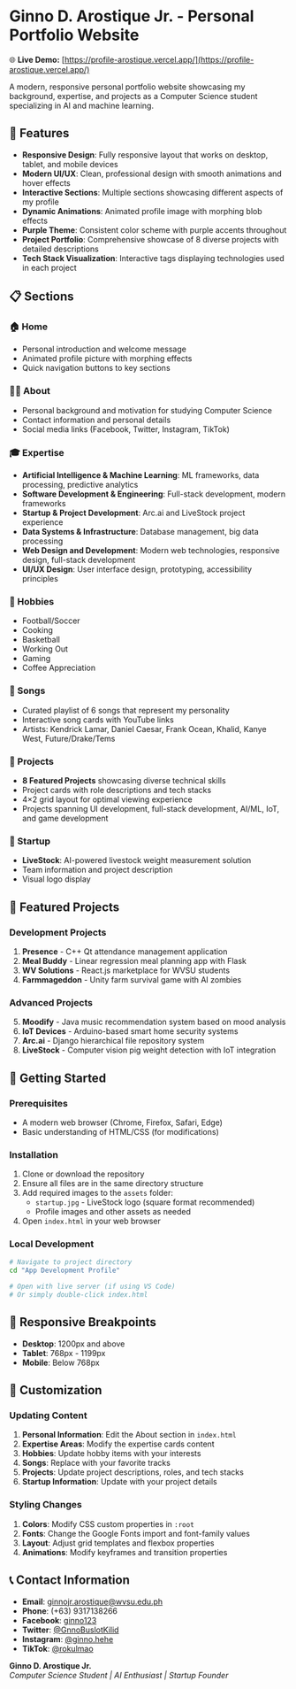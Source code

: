 # Ginno D. Arostique Jr. - Personal Portfolio Website

🌐 **Live Demo:** [https://profile-arostique.vercel.app/](https://profile-arostique.vercel.app/)

A modern, responsive personal portfolio website showcasing my background, expertise, and projects as a Computer Science student specializing in AI and machine learning.

## 🌟 Features

- **Responsive Design**: Fully responsive layout that works on desktop, tablet, and mobile devices
- **Modern UI/UX**: Clean, professional design with smooth animations and hover effects
- **Interactive Sections**: Multiple sections showcasing different aspects of my profile
- **Dynamic Animations**: Animated profile image with morphing blob effects
- **Purple Theme**: Consistent color scheme with purple accents throughout
- **Project Portfolio**: Comprehensive showcase of 8 diverse projects with detailed descriptions
- **Tech Stack Visualization**: Interactive tags displaying technologies used in each project

## 📋 Sections

### 🏠 Home
- Personal introduction and welcome message
- Animated profile picture with morphing effects
- Quick navigation buttons to key sections

### 👨‍💻 About
- Personal background and motivation for studying Computer Science
- Contact information and personal details
- Social media links (Facebook, Twitter, Instagram, TikTok)

### 🎓 Expertise
- **Artificial Intelligence & Machine Learning**: ML frameworks, data processing, predictive analytics
- **Software Development & Engineering**: Full-stack development, modern frameworks
- **Startup & Project Development**: Arc.ai and LiveStock project experience
- **Data Systems & Infrastructure**: Database management, big data processing
- **Web Design and Development**: Modern web technologies, responsive design, full-stack development
- **UI/UX Design**: User interface design, prototyping, accessibility principles

### 🎯 Hobbies
- Football/Soccer
- Cooking
- Basketball
- Working Out
- Gaming
- Coffee Appreciation

### 🎵 Songs
- Curated playlist of 6 songs that represent my personality
- Interactive song cards with YouTube links
- Artists: Kendrick Lamar, Daniel Caesar, Frank Ocean, Khalid, Kanye West, Future/Drake/Tems

### 💼 Projects
- **8 Featured Projects** showcasing diverse technical skills
- Project cards with role descriptions and tech stacks
- 4×2 grid layout for optimal viewing experience
- Projects spanning UI development, full-stack development, AI/ML, IoT, and game development

### 🚀 Startup
- **LiveStock**: AI-powered livestock weight measurement solution
- Team information and project description
- Visual logo display

## 💼 Featured Projects

### Development Projects
1. **Presence** - C++ Qt attendance management application
2. **Meal Buddy** - Linear regression meal planning app with Flask
3. **WV Solutions** - React.js marketplace for WVSU students
4. **Farmmageddon** - Unity farm survival game with AI zombies

### Advanced Projects
5. **Moodify** - Java music recommendation system based on mood analysis
6. **IoT Devices** - Arduino-based smart home security systems
7. **Arc.ai** - Django hierarchical file repository system
8. **LiveStock** - Computer vision pig weight detection with IoT integration

## 🚀 Getting Started

### Prerequisites
- A modern web browser (Chrome, Firefox, Safari, Edge)
- Basic understanding of HTML/CSS (for modifications)

### Installation
1. Clone or download the repository
2. Ensure all files are in the same directory structure
3. Add required images to the `assets` folder:
   - `startup.jpg` - LiveStock logo (square format recommended)
   - Profile images and other assets as needed
4. Open `index.html` in your web browser

### Local Development
```bash
# Navigate to project directory
cd "App Development Profile"

# Open with live server (if using VS Code)
# Or simply double-click index.html
```

## 📱 Responsive Breakpoints

- **Desktop**: 1200px and above
- **Tablet**: 768px - 1199px
- **Mobile**: Below 768px

## 🔧 Customization

### Updating Content
1. **Personal Information**: Edit the About section in `index.html`
2. **Expertise Areas**: Modify the expertise cards content
3. **Hobbies**: Update hobby items with your interests
4. **Songs**: Replace with your favorite tracks
5. **Projects**: Update project descriptions, roles, and tech stacks
6. **Startup Information**: Update with your project details

### Styling Changes
1. **Colors**: Modify CSS custom properties in `:root`
2. **Fonts**: Change the Google Fonts import and font-family values
3. **Layout**: Adjust grid templates and flexbox properties
4. **Animations**: Modify keyframes and transition properties

## 📞 Contact Information

- **Email**: ginnojr.arostique@wvsu.edu.ph
- **Phone**: (+63) 9317138266
- **Facebook**: [ginno123](https://www.facebook.com/ginno123)
- **Twitter**: [@GnnoBuslotKilid](https://twitter.com/GnnoBuslotKilid)
- **Instagram**: [@ginno.hehe](https://www.instagram.com/ginno.hehe/)
- **TikTok**: [@rokulmao](https://www.tiktok.com/@rokulmao)

**Ginno D. Arostique Jr.**  
*Computer Science Student | AI Enthusiast | Startup Founder*
